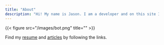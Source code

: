 ```yaml
---
title: "About"
description: "Hi! My name is Jason. I am a developer and on this site I write about code, automation, cloud, infrastructure, security"
---
```

{{< figure src="/images/bot.png" title="" >}}

Find my [resume](/resume) and [articles](/post) by following the links.